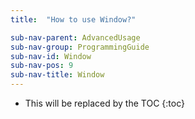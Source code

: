 ```yaml
---
title:  "How to use Window?"

sub-nav-parent: AdvancedUsage
sub-nav-group: ProgrammingGuide
sub-nav-id: Window
sub-nav-pos: 9
sub-nav-title: Window
---
```


* This will be replaced by the TOC
{:toc}
